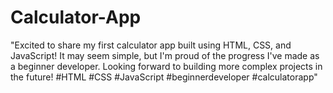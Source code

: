# Calculator-App
"Excited to share my first calculator app built using HTML, CSS, and JavaScript! It may seem simple, but I'm proud of the progress I've made as a beginner developer. Looking forward to building more complex projects in the future! #HTML #CSS #JavaScript #beginnerdeveloper #calculatorapp"
